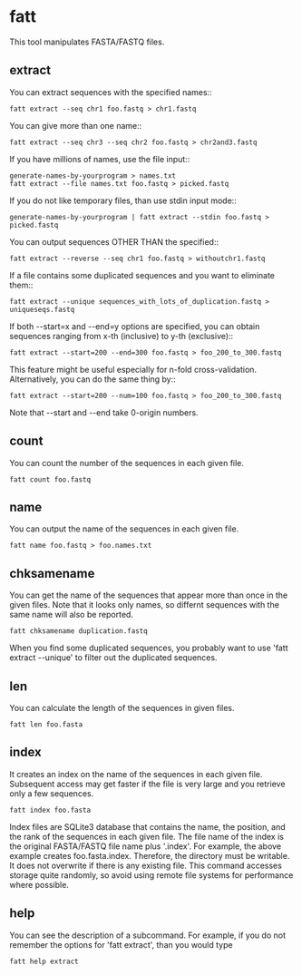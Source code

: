 fatt
====

This tool manipulates FASTA/FASTQ files.

extract
-------
You can extract sequences with the specified names::

    fatt extract --seq chr1 foo.fastq > chr1.fastq

You can give more than one name::

    fatt extract --seq chr3 --seq chr2 foo.fastq > chr2and3.fastq

If you have millions of names, use the file input::

    generate-names-by-yourprogram > names.txt
    fatt extract --file names.txt foo.fastq > picked.fastq

If you do not like temporary files, than use stdin input mode::

    generate-names-by-yourprogram | fatt extract --stdin foo.fastq > picked.fastq

You can output sequences OTHER THAN the specified::

    fatt extract --reverse --seq chr1 foo.fastq > withoutchr1.fastq

If a file contains some duplicated sequences and you want to eliminate them::

    fatt extract --unique sequences_with_lots_of_duplication.fastq > uniqueseqs.fastq

If both --start=x and --end=y options are specified, you can obtain sequences ranging from x-th (inclusive) to y-th (exclusive)::

    fatt extract --start=200 --end=300 foo.fastq > foo_200_to_300.fastq

This feature might be useful especially for n-fold cross-validation. Alternatively, you can do the same thing by::

    fatt extract --start=200 --num=100 foo.fastq > foo_200_to_300.fastq

Note that --start and --end take 0-origin numbers.

count
-----
You can count the number of the sequences in each given file.

    fatt count foo.fastq

name
----
You can output the name of the sequences in each given file.

    fatt name foo.fastq > foo.names.txt

chksamename
-----------
You can get the name of the sequences that appear more than
once in the given files. Note that it looks only names,
so differnt sequences with the same name will also be reported.

    fatt chksamename duplication.fastq

When you find some duplicated sequences, you probably want to use 'fatt extract --unique'
to filter out the duplicated sequences.

len
---
You can calculate the length of the sequences in given files.

    fatt len foo.fasta

index
-----
It creates an index on the name of the sequences in each given file.
Subsequent access may get faster if the file is very large and you
retrieve only a few sequences.

    fatt index foo.fasta

Index files are SQLite3 database that contains the name, the position, and the rank
of the sequences in each given file. The file name of the index is the original
FASTA/FASTQ file name plus '.index'. For example, the above example creates foo.fasta.index.
Therefore, the directory must be writable. It does not overwrite if there is any existing file.
This command accesses storage quite randomly, so avoid using remote file systems 
for performance where possible.

help
----
You can see the description of a subcommand. For example, if you do not remember
the options for 'fatt extract', than you would type

    fatt help extract
